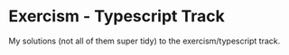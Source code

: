 # Exercism - Typescript Track

My solutions (not all of them super tidy) to the exercism/typescript track.
